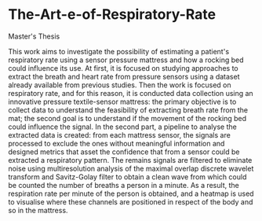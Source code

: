 # The-Art-e-of-Respiratory-Rate
Master's Thesis

This work aims to investigate the possibility of estimating a patient's respiratory rate using a sensor pressure mattress and how a rocking bed could influence its use. At first, it is focused on studying approaches to extract the breath and heart rate from pressure sensors using a dataset already available from previous studies. Then the work is focused on respiratory rate, and for this reason, it is conducted data collection using an innovative pressure textile-sensor mattress: the primary objective is to collect data to understand the feasibility of extracting breath rate from the mat; the second goal is to understand if the movement of the rocking bed could influence the signal. In the second part, a pipeline to analyse the extracted data is created: from each mattress sensor, the signals are processed to exclude the ones without meaningful information and designed metrics that asset the confidence that from a sensor could be extracted a respiratory pattern. The remains signals are filtered to eliminate noise using multiresolution analysis of the maximal overlap discrete wavelet transform and Savitz-Golay filter to obtain a clean wave from which could be counted the number of breaths a person in a minute. As a result, the respiration rate per minute of the person is obtained, and a heatmap is used to visualise where these channels are positioned in respect of the body and so in the mattress.
